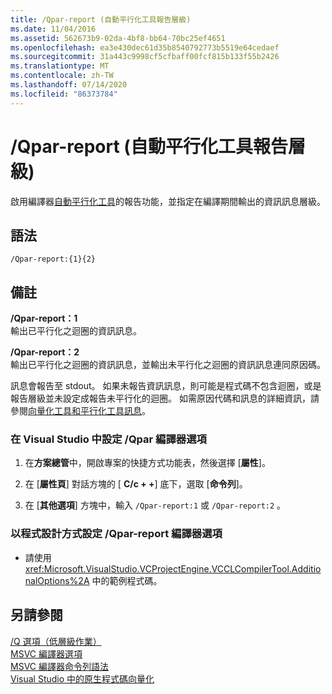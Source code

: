 ```yaml
---
title: /Qpar-report (自動平行化工具報告層級)
ms.date: 11/04/2016
ms.assetid: 562673b9-02da-4bf8-bb64-70bc25ef4651
ms.openlocfilehash: ea3e430dec61d35b8540792773b5519e64cedaef
ms.sourcegitcommit: 31a443c9998cf5cfbaff00fcf815b133f55b2426
ms.translationtype: MT
ms.contentlocale: zh-TW
ms.lasthandoff: 07/14/2020
ms.locfileid: "86373784"
---
```

# <a name="qpar-report-auto-parallelizer-reporting-level"></a>/Qpar-report (自動平行化工具報告層級)

啟用編譯器[自動平行化工具](../../parallel/auto-parallelization-and-auto-vectorization.md)的報告功能，並指定在編譯期間輸出的資訊訊息層級。

## <a name="syntax"></a>語法

```
/Qpar-report:{1}{2}
```

## <a name="remarks"></a>備註

**/Qpar-report：1**<br/>
輸出已平行化之迴圈的資訊訊息。

**/Qpar-report：2**<br/>
輸出已平行化之迴圈的資訊訊息，並輸出未平行化之迴圈的資訊訊息連同原因碼。

訊息會報告至 stdout。 如果未報告資訊訊息，則可能是程式碼不包含迴圈，或是報告層級並未設定成報告未平行化的迴圈。 如需原因代碼和訊息的詳細資訊，請參閱[向量化工具和平行化工具訊息](../../error-messages/tool-errors/vectorizer-and-parallelizer-messages.md)。

### <a name="to-set-the-qpar-report-compiler-option-in-visual-studio"></a>在 Visual Studio 中設定 /Qpar 編譯器選項

1. 在**方案總管**中，開啟專案的快捷方式功能表，然後選擇 [**屬性**]。

1. 在 [**屬性頁**] 對話方塊的 [ **C/c + +**] 底下，選取 [**命令列**]。

1. 在 [**其他選項**] 方塊中，輸入 `/Qpar-report:1` 或 `/Qpar-report:2` 。

### <a name="to-set-the-qpar-report-compiler-option-programmatically"></a>以程式設計方式設定 /Qpar-report 編譯器選項

- 請使用 <xref:Microsoft.VisualStudio.VCProjectEngine.VCCLCompilerTool.AdditionalOptions%2A> 中的範例程式碼。

## <a name="see-also"></a>另請參閱

[/Q 選項（低層級作業）](q-options-low-level-operations.md)<br/>
[MSVC 編譯器選項](compiler-options.md)<br/>
[MSVC 編譯器命令列語法](compiler-command-line-syntax.md)<br/>
[Visual Studio 中的原生程式碼向量化](https://docs.microsoft.com/archive/blogs/nativeconcurrency/auto-vectorizer-in-visual-studio-2012-overview)
